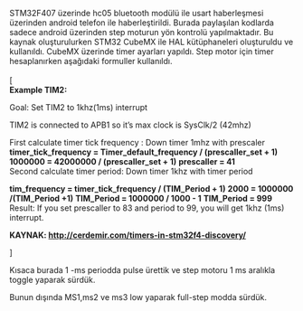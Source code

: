 STM32F407 üzerinde hc05 bluetooth modülü ile usart haberleşmesi üzerinden android telefon ile haberleştirildi. Burada paylaşılan kodlarda sadece android üzerinden step moturun yön kontrolü yapılmaktadır.
Bu kaynak oluşturulurken STM32 CubeMX ile HAL kütüphaneleri oluşturuldu ve kullanıldı.
CubeMX üzerinde timer ayarları yapıldı. Step motor için timer hesaplanırken aşağıdaki formuller kullanıldı.
<br><br>
[
<br>
**Example TIM2:**

Goal: Set TIM2 to 1khz(1ms) interrupt

TIM2 is connected to APB1 so it’s max clock is SysClk/2 (42mhz)

First calculate timer tick frequency :
Down timer 1mhz with prescaler
 <br>
**timer_tick_frequency = Timer_default_frequency / (prescaller_set + 1)** <br>
**1000000 = 42000000 / (prescaller_set + 1)**
**prescaller = 41** <br>
Second calculate timer period:
Down timer 1khz with timer period

**tim_frequency = timer_tick_frequency / (TIM_Period + 1)**
 **2000 = 1000000 /(TIM_Period +1)**
 **TIM_Period = 1000000 / 1000 - 1**
 **TIM_Period = 999**
 <br>
Result: If you set prescaller to 83 and period to 99, you will get 1khz (1ms) interrupt.

**KAYNAK: http://cerdemir.com/timers-in-stm32f4-discovery/**

]

Kısaca burada 1 -ms periodda pulse ürettik ve step motoru 1 ms aralıkla toggle yaparak sürdük.

Bunun dışında MS1,ms2 ve ms3 low yaparak full-step modda sürdük.


